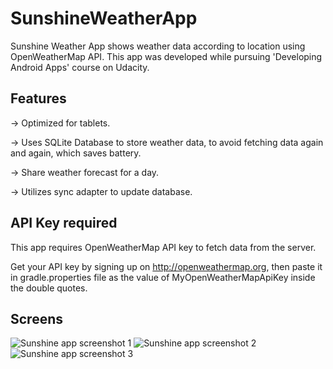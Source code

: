 # SunshineWeatherApp
Sunshine Weather App shows weather data according to location using OpenWeatherMap API. This app was developed while pursuing 'Developing Android Apps' course on Udacity.

## Features

-> Optimized for tablets.

-> Uses SQLite Database to store weather data, to avoid fetching data again and again, which saves battery.

-> Share weather forecast for a day.

-> Utilizes sync adapter to update database.


## API Key required

This app requires OpenWeatherMap API key to fetch data from the server. 

Get your API key by signing up on http://openweathermap.org, then paste it in gradle.properties file as the value of MyOpenWeatherMapApiKey inside the double quotes.

## Screens

<img src="https://github.com/shubham0677/SunshineWeatherApp/blob/master/screenshots/Screenshot_20160823-135257.png" alt="Sunshine app screenshot 1">
<img src="https://github.com/shubham0677/SunshineWeatherApp/blob/master/screenshots/Screenshot_20160823-135325.png" alt="Sunshine app screenshot 2">
<img src="https://github.com/shubham0677/SunshineWeatherApp/blob/master/screenshots/Screenshot_20160823-135320.png" alt="Sunshine app screenshot 3">
